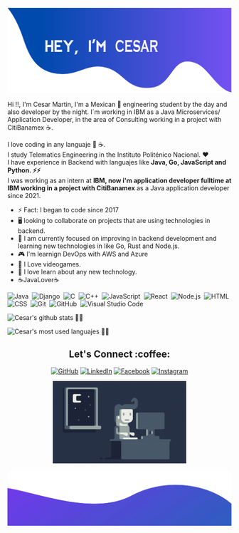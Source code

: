 ![alt text](./assets/cabecera.png)

Hi !!, I'm Cesar Martin, I'm a Mexican 🌮 engineering student by the day and also developer by the night. 
I´m working in IBM as a Java Microservices/ Application Developer, in the area of Consulting working in a project with CitiBanamex ☕.

I love coding in any languaje :snake: ☕. <br/>
I study Telematics Engineering in the Instituto Politénico Nacional. ❤️<br/>
I have experience in Backend with languajes like  <b>Java, Go, JavaScript and Python. :zap::zap:</b>  <br/>
I was working as an intern at <b> IBM, now i'm application developer fulltime at IBM working in a project with CitiBanamex</b> 
as a Java application developer since 2021. <br/>

- ⚡ Fact: I began to code since 2017
- 🖥️ looking to collaborate on projects that are using technologies in backend.
- 🌱 I am currently focused on improving in backend development and learning new technologies in like Go, Rust and Node.js.
- 🎮 I'm learnign DevOps with AWS and Azure
- :purple_heart: I Love videogames.
- :star2: I love learn about any new technology.
- ☕JavaLover☕

![Java](https://img.shields.io/badge/-Java-05122A?style=flat&logo=Java&logoColor=FFA518)&nbsp;
![Django](https://img.shields.io/badge/-Django-05122A?style=flat&logo=django&logoColor=092E20)&nbsp;
![C](https://img.shields.io/badge/-C-05122A?style=flat&logo=C&logoColor=A8B9CC)&nbsp;
![C++](https://img.shields.io/badge/-C++-05122A?style=flat&logo=C%2B%2B&logoColor=00599C)&nbsp;
![JavaScript](https://img.shields.io/badge/-JavaScript-05122A?style=flat&logo=javascript)&nbsp;
![React](https://img.shields.io/badge/-React-05122A?style=flat&logo=react)&nbsp;
![Node.js](https://img.shields.io/badge/-Node.js-05122A?style=flat&logo=node.js)&nbsp;
![HTML](https://img.shields.io/badge/-HTML-05122A?style=flat&logo=HTML5)&nbsp;
![CSS](https://img.shields.io/badge/-CSS-05122A?style=flat&logo=CSS3&logoColor=1572B6)&nbsp;
![Git](https://img.shields.io/badge/-Git-05122A?style=flat&logo=git)&nbsp;
![GitHub](https://img.shields.io/badge/-GitHub-05122A?style=flat&logo=github)&nbsp;
![Visual Studio Code](https://img.shields.io/badge/-Visual%20Studio%20Code-05122A?style=flat&logo=visual-studio-code&logoColor=007ACC)&nbsp;

![Cesar's github stats 🌟🌟](https://github-readme-stats.vercel.app/api?username=kreytos23&show_icons=true&theme=midnight-purple)

![Cesar's most used languajes 🌟🌟](https://github-readme-stats.vercel.app/api/top-langs/?username=kreytos23&layout=compact&theme=github_dark)


<h2 align="center">
 Let's Connect :coffee:
</h2>

<p align="center">
	<a href="https://github.com/kreytos23"><img src="https://img.icons8.com/bubbles/50/000000/github.png" alt="GitHub"/></a>
	<a href="https://www.linkedin.com/in/cesar-sadrak-martin-moreno-898284179/"><img src="https://img.icons8.com/bubbles/50/000000/linkedin.png" alt="LinkedIn"/></a>
	<a href="https://www.facebook.com/cesar.sadrak10/"><img src="https://img.icons8.com/bubbles/50/000000/facebook-new.png" alt="Facebook"/></a>
	<a href="https://www.instagram.com/kreytos.dead10/"><img src="https://img.icons8.com/bubbles/50/000000/instagram.png" alt="Instagram"/></a> <br/>
</p>

<p align="center">
	<img alt="Night Coding" src="./assets/Night-Coding.gif"/>
</p>

![alt text](./assets/bottom.svg)
